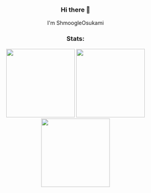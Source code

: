 <h3 align="center">Hi there 👋</h3>

<div align="center">

I'm ShmoogleOsukami

</div>

<h3 align="center">Stats:</h3>
<div align="center">
  <img height="180em" src="https://github-readme-stats.vercel.app/api?username=ShmoogleOsukami&count_private=true&show_icons=true&theme=dark" />
  <img height="180em" src="https://github-readme-stats.vercel.app/api/top-langs/?username=ShmoogleOsukami&theme=dark&layout=compact&langs_count=6" />
  <img height="180em" src="https://github-profile-trophy.vercel.app/?username=shmoogleosukami" />
</div>
